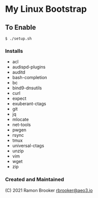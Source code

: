 # My Linux Bootstrap


## To Enable

```
$ ./setup.sh
```


### Installs

* acl
* audispd-plugins
* auditd
* bash-completion
* bc
* bind9-dnsutils
* curl
* expect
* exuberant-ctags
* git
* jq
* mlocate
* net-tools
* pwgen
* rsync
* tmux
* universal-ctags
* unzip
* vim
* wget
* zip

### Created and Maintained
(C) 2021
Ramon Brooker
rbrooker@aeo3.io

